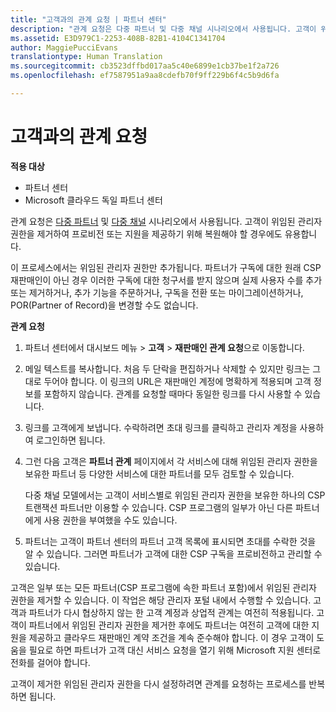 ```yaml
---
title: "고객과의 관계 요청 | 파트너 센터"
description: "관계 요청은 다중 파트너 및 다중 채널 시나리오에서 사용됩니다. 고객이 위임된 관리자 권한을 제거하여 프로비전 또는 지원을 제공하기 위해 복원해야 할 경우에도 유용합니다"
ms.assetid: E3D979C1-2253-408B-82B1-4104C1341704
author: MaggiePucciEvans
translationtype: Human Translation
ms.sourcegitcommit: cb3523dffbd017aa5c40e6899e1cb37be1f2a726
ms.openlocfilehash: ef7587951a9aa8cdefb70f9ff229b6f4c5b9d6fa

---
```


# 고객과의 관계 요청

**적용 대상**

-  파트너 센터
-  Microsoft 클라우드 독일 파트너 센터

관계 요청은 [다중 파트너](multipartner.md) 및 [다중 채널](multichannel.md) 시나리오에서 사용됩니다. 고객이 위임된 관리자 권한을 제거하여 프로비전 또는 지원을 제공하기 위해 복원해야 할 경우에도 유용합니다.

이 프로세스에서는 위임된 관리자 권한만 추가됩니다. 파트너가 구독에 대한 원래 CSP 재판매인이 아닌 경우 이러한 구독에 대한 청구서를 받지 않으며 실제 사용자 수를 추가 또는 제거하거나, 추가 기능을 주문하거나, 구독을 전환 또는 마이그레이션하거나, POR(Partner of Record)을 변경할 수도 없습니다.

<a href="" id="requestarelationship"></a>
**관계 요청**

1.  파트너 센터에서 대시보드 메뉴 &gt; **고객** &gt; **재판매인 관계 요청**으로 이동합니다.
2.  메일 텍스트를 복사합니다. 처음 두 단락을 편집하거나 삭제할 수 있지만 링크는 그대로 두어야 합니다. 이 링크의 URL은 재판매인 계정에 명확하게 적용되며 고객 정보를 포함하지 않습니다. 관계를 요청할 때마다 동일한 링크를 다시 사용할 수 있습니다.
3.  링크를 고객에게 보냅니다. 수락하려면 초대 링크를 클릭하고 관리자 계정을 사용하여 로그인하면 됩니다.
4.  그런 다음 고객은 **파트너 관계** 페이지에서 각 서비스에 대해 위임된 관리자 권한을 보유한 파트너 등 다양한 서비스에 대한 파트너를 모두 검토할 수 있습니다.

    다중 채널 모델에서는 고객이 서비스별로 위임된 관리자 권한을 보유한 하나의 CSP 트랜잭션 파트너만 이용할 수 있습니다. CSP 프로그램의 일부가 아닌 다른 파트너에게 사용 권한을 부여했을 수도 있습니다.

5.  파트너는 고객이 파트너 센터의 파트너 고객 목록에 표시되면 초대를 수락한 것을 알 수 있습니다. 그러면 파트너가 고객에 대한 CSP 구독을 프로비전하고 관리할 수 있습니다.

고객은 일부 또는 모든 파트너(CSP 프로그램에 속한 파트너 포함)에서 위임된 관리자 권한을 제거할 수 있습니다. 이 작업은 해당 관리자 포털 내에서 수행할 수 있습니다. 고객과 파트너가 다시 협상하지 않는 한 고객 계정과 상업적 관계는 여전히 적용됩니다. 고객이 파트너에서 위임된 관리자 권한을 제거한 후에도 파트너는 여전히 고객에 대한 지원을 제공하고 클라우드 재판매인 계약 조건을 계속 준수해야 합니다. 이 경우 고객이 도움을 필요로 하면 파트너가 고객 대신 서비스 요청을 열기 위해 Microsoft 지원 센터로 전화를 걸어야 합니다.

고객이 제거한 위임된 관리자 권한을 다시 설정하려면 관계를 요청하는 프로세스를 반복하면 됩니다.

 

 






<!--HONumber=Jan17_HO2-->


